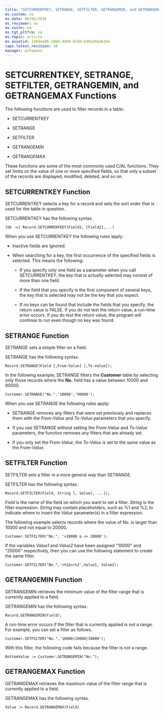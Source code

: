 ```yaml
---
title: "SETCURRENTKEY, SETRANGE, SETFILTER, GETRANGEMIN, and GETRANGEMAX Functions"
ms.custom: na
ms.date: 06/04/2016
ms.reviewer: na
ms.suite: na
ms.tgt_pltfrm: na
ms.topic: article
ms.assetid: 236dee86-1860-4d99-87dd-b30a30ae616e
caps.latest.revision: 10
manager: pchapman
---
```

# SETCURRENTKEY, SETRANGE, SETFILTER, GETRANGEMIN, and GETRANGEMAX Functions
The following functions are used to filter records in a table:  
  
-   SETCURRENTKEY  
  
-   SETRANGE  
  
-   SETFILTER  
  
-   GETRANGEMIN  
  
-   GETRANGEMAX  
  
 These functions are some of the most commonly used C\/AL functions. They set limits on the value of one or more specified fields, so that only a subset of the records are displayed, modified, deleted, and so on.  
  
## SETCURRENTKEY Function  
 SETCURRENTKEY selects a key for a record and sets the sort order that is used for the table in question.  
  
 SETCURRENTKEY has the following syntax.  
  
```  
[Ok :=] Record.SETCURRENTKEY(Field1, [Field2],...)  
```  
  
 When you use SETCURRENTKEY the following rules apply:  
  
-   Inactive fields are ignored.  
  
-   When searching for a key, the first occurrence of the specified fields is selected. This means the following:  
  
    -   If you specify only one field as a parameter when you call SETCURRENTKEY, the key that is actually selected may consist of more than one field.  
  
    -   If the field that you specify is the first component of several keys, the key that is selected may not be the key that you expect.  
  
    -   If no keys can be found that include the fields that you specify, the return value is FALSE. If you do not test the return value, a run\-time error occurs. If you do test the return value, the program will continue to run even though no key was found.  
  
## SETRANGE Function  
 SETRANGE sets a simple filter on a field.  
  
 SETRANGE has the following syntax.  
  
```  
Record.SETRANGE(Field [,From-Value] [,To-Value]);  
```  
  
 In the following example, SETRANGE filters the **Customer** table by selecting only those records where the **No.** field has a value between 10000 and 90000.  
  
```  
Customer.SETRANGE("No.",'10000','90000');  
```  
  
 When you use SETRANGE the following rules apply:  
  
-   SETRANGE removes any filters that were set previously and replaces them with the *From\-Value* and *To\-Value* parameters that you specify.  
  
-   If you use SETRANGE without setting the *From\-Value* and *To\-Value* parameters, the function removes any filters that are already set.  
  
-   If you only set the *From\-Value*, the *To\-Value* is set to the same value as the *From\-Value*.  
  
## SETFILTER Function  
 SETFILTER sets a filter in a more general way than SETRANGE.  
  
 SETFILTER has the following syntax.  
  
```  
Record.SETFILTER(Field, String [, Value], ...]);  
```  
  
 *Field* is the name of the field on which you want to set a filter. *String* is the filter expression. *String* may contain placeholders, such as %1 and %2, to indicate where to insert the *Value* parameter\(s\) in a filter expression.  
  
 The following example selects records where the value of No. is larger than 10000 and not equal to 20000.  
  
```  
Customer.SETFILTER("No.", '>10000 & <> 20000');  
```  
  
 If the variables *Value1* and *Value2* have been assigned "10000" and "20000" respectively, then you can use the following statement to create the same filter.  
  
```  
Customer.SETFILTER("No.",'>%1&<>%2',Value1, Value2);  
```  
  
## GETRANGEMIN Function  
 GETRANGEMIN retrieves the minimum value of the filter range that is currently applied to a field.  
  
 GETRANGEMIN has the following syntax.  
  
```  
Record.GETRANGEMIN(Field);  
```  
  
 A run\-time error occurs if the filter that is currently applied is not a range. For example, you can set a filter as follows.  
  
```  
Customer.SETFILTER("No.",'10000|20000|30000');  
```  
  
 With this filter, the following code fails because the filter is not a range.  
  
```  
BottomValue := Customer.GETRANGEMIN("No.");  
```  
  
## GETRANGEMAX Function  
 GETRANGEMAX retrieves the maximum value of the filter range that is currently applied to a field.  
  
 GETRANGEMAX has the following syntax.  
  
```  
Value := Record.GETRANGEMAX(Field)  
```